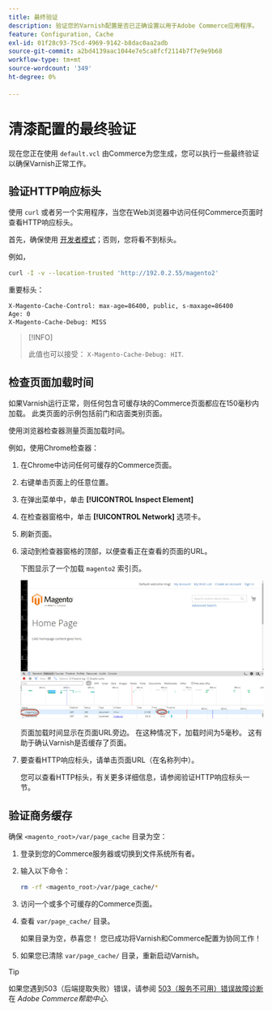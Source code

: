 ```yaml
---
title: 最终验证
description: 验证您的Varnish配置是否已正确设置以用于Adobe Commerce应用程序。
feature: Configuration, Cache
exl-id: 01f28c93-75cd-4969-9142-b8dac0aa2adb
source-git-commit: a2bd4139aac1044e7e5ca8fcf2114b7f7e9e9b68
workflow-type: tm+mt
source-wordcount: '349'
ht-degree: 0%

---
```


# 清漆配置的最终验证

现在您正在使用 `default.vcl` 由Commerce为您生成，您可以执行一些最终验证以确保Varnish正常工作。

## 验证HTTP响应标头

使用 `curl` 或者另一个实用程序，当您在Web浏览器中访问任何Commerce页面时查看HTTP响应标头。

首先，确保使用 [开发者模式](../cli/set-mode.md#change-to-developer-mode)；否则，您将看不到标头。

例如，

```bash
curl -I -v --location-trusted 'http://192.0.2.55/magento2'
```

重要标头：

```terminal
X-Magento-Cache-Control: max-age=86400, public, s-maxage=86400
Age: 0
X-Magento-Cache-Debug: MISS
```

>[!INFO]
>
>此值也可以接受： `X-Magento-Cache-Debug: HIT`.

## 检查页面加载时间

如果Varnish运行正常，则任何包含可缓存块的Commerce页面都应在150毫秒内加载。 此类页面的示例包括前门和店面类别页面。

使用浏览器检查器测量页面加载时间。

例如，使用Chrome检查器：

1. 在Chrome中访问任何可缓存的Commerce页面。
1. 右键单击页面上的任意位置。
1. 在弹出菜单中，单击 **[!UICONTROL Inspect Element]**
1. 在检查器窗格中，单击 **[!UICONTROL Network]** 选项卡。
1. 刷新页面。
1. 滚动到检查器窗格的顶部，以便查看正在查看的页面的URL。

   下图显示了一个加载 `magento2` 索引页。

   ![单击您正在查看的页面](../../assets/configuration/varnish-inspector.png)

   页面加载时间显示在页面URL旁边。 在这种情况下，加载时间为5毫秒。 这有助于确认Varnish是否缓存了页面。

1. 要查看HTTP响应标头，请单击页面URL（在名称列中）。

   您可以查看HTTP标头，有关更多详细信息，请参阅验证HTTP响应标头一节。

## 验证商务缓存

确保 `<magento_root>/var/page_cache` 目录为空：

1. 登录到您的Commerce服务器或切换到文件系统所有者。
1. 输入以下命令：

   ```bash
   rm -rf <magento_root>/var/page_cache/*
   ```

1. 访问一个或多个可缓存的Commerce页面。
1. 查看 `var/page_cache/` 目录。

   如果目录为空，恭喜您！ 您已成功将Varnish和Commerce配置为协同工作！

1. 如果您已清除 `var/page_cache/` 目录，重新启动Varnish。

>[!TIP]
>
>如果您遇到503（后端提取失败）错误，请参阅 [503（服务不可用）错误故障诊断](https://experienceleague.adobe.com/docs/commerce-knowledge-base/kb/troubleshooting/miscellaneous/troubleshooting-503-errors.html) 在 _Adobe Commerce帮助中心_.
